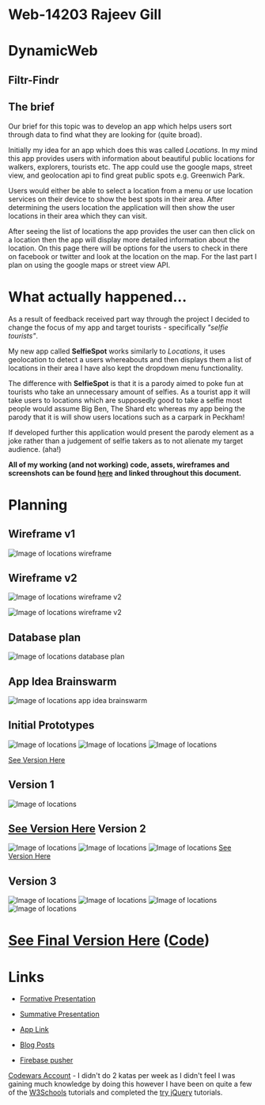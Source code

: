 Web-14203 Rajeev Gill
===
DynamicWeb
===
Filtr-Findr
-
The brief
-
Our brief for this topic was to develop an app which helps users sort through data to find what they are looking for (quite broad).

Initially my idea for an app which does this was called *Locations*. In my mind this app provides users with information about beautiful public locations for walkers, explorers, tourists etc. The app could use the google maps, street view, and geolocation api to find great public spots e.g. Greenwich Park. 

Users would either be able to select a location from a menu or use location services on their device to show the best spots in their area. After determining the users location the application will then show the user locations in their area which they can visit. 

After seeing the list of locations the app provides the user can then click on a location then the app will display more detailed information about the location. On this page there will be options for the users to check in there on facebook or twitter and look at the location on the map. For the last part I plan on using the google maps or street view API. 

What actually happened...
=
As a result of feedback received part way through the project I decided to change the focus of my app and target tourists - specifically *"selfie tourists"*. 

My new app called **SelfieSpot** works similarly to *Locations*, it uses geolocation to detect a users whereabouts and then displays them a list of locations in their area I have also kept the dropdown menu functionality. 

The difference with **SelfieSpot** is that it is a parody aimed to poke fun at tourists who take an unnecessary amount of selfies. As a tourist app it will take users to locations which are supposedly good to take a selfie most people would assume Big Ben, The Shard etc whereas my app being the parody that it is will show users locations such as a carpark in Peckham!

If developed further this application would present the parody element as a joke rather than a judgement of selfie takers as to not alienate my target audience. (aha!)

**All of my working (and not working) code, assets, wireframes and screenshots can be found [here](https://github.com/RajeevG96/WEB14203-Rajeev-Gill) and linked throughout this document.**


**Planning**
=
Wireframe v1
------------

![Image of locations wireframe](https://github.com/RajeevG96/WEB14203-Rajeev-Gill/blob/master/Wireframe.jpg?raw=true "Wireframe")

Wireframe v2
------------

![Image of locations wireframe v2](https://github.com/RajeevG96/WEB14203-Rajeev-Gill/blob/master/wireframe1.jpg?raw=true "Wireframe")

![Image of locations wireframe v2](https://github.com/RajeevG96/WEB14203-Rajeev-Gill/blob/master/wireframe22.jpg?raw=true "Wireframe")



Database plan
------------

![Image of locations database plan](https://github.com/RajeevG96/WEB14203-Rajeev-Gill/blob/master/databases.jpg?raw=true "Database")

App Idea Brainswarm
------------

![Image of locations app idea brainswarm](https://github.com/RajeevG96/WEB14203-Rajeev-Gill/blob/master/planning.jpg?raw=true "Brainswarm")

Initial Prototypes
---

![Image of locations](https://github.com/RajeevG96/WEB14203-Rajeev-Gill/blob/master/2.png?raw=true "1st Draft")
![Image of locations](https://github.com/RajeevG96/WEB14203-Rajeev-Gill/blob/master/2.2.png?raw=true "1st Draft")
![Image of locations](https://github.com/RajeevG96/WEB14203-Rajeev-Gill/blob/master/2.3.png?raw=true "1st Draft")


[See Version Here](https://github.com/RajeevG96/WEB14203-Rajeev-Gill/tree/master/Filtr%20findr%20app%20v0.1 "Title")

Version 1
---
![Image of locations](v1.png "2nd Draft")

[See Version Here](https://github.com/RajeevG96/WEB14203-Rajeev-Gill/tree/master/Filtr%20Findr%20app%20v0.2 "Title")
Version 2
---
![Image of locations](https://github.com/RajeevG96/WEB14203-Rajeev-Gill/blob/master/v2.png?raw=true "3rd Draft")
![Image of locations](https://github.com/RajeevG96/WEB14203-Rajeev-Gill/blob/master/v2.2.png?raw=true "3rd Draft")
![Image of locations](https://github.com/RajeevG96/WEB14203-Rajeev-Gill/blob/master/v2.3.png?raw=true "3rd Draft")
[See Version Here](https://github.com/RajeevG96/WEB14203-Rajeev-Gill/tree/master/filtr-findr%20app%20v2 "Title")

Version 3
---
![Image of locations](https://github.com/RajeevG96/WEB14203-Rajeev-Gill/blob/master/v3.png?raw=true "4th Draft")
![Image of locations](https://github.com/RajeevG96/WEB14203-Rajeev-Gill/blob/master/v3.2.png?raw=true "4th Draft")
![Image of locations](https://github.com/RajeevG96/WEB14203-Rajeev-Gill/blob/master/v3.3.png?raw=true "4th Draft")
![Image of locations](https://github.com/RajeevG96/WEB14203-Rajeev-Gill/blob/master/v3.4.png?raw=true "4th Draft")


[See Final Version Here](https://rajeevg96.github.io/filtr-findr-app/ "Title") ([Code](https://github.com/RajeevG96/filtr-findr-app))
=

Links
===

* [Formative Presentation](https://docs.google.com/presentation/d/1LuSUYUNCwYRjNuLQA189I7l13X8lmqNi725C_uLdwS8/edit?usp=sharing "Formative")

* [Summative Presentation](https://docs.google.com/presentation/d/1w2VEdbTsNX34znHJFqFK_ojR29ZbpcwKc3JIjYPrM2o/edit?usp=sharing "Summative")

* [App Link](https://rajeevg96.github.io/filtr-findr-app/ "App Link")

* [Blog Posts](http://rajeevxgill.co.nf/category/the-dynamic-web/ "Blogs")

* [Firebase pusher](https://thimbleprojects.org/rajeevg96/127104)

[Codewars Account](https://www.codewars.com/users/RajeevG96) - I didn't do 2 katas per week as I didn't feel I was gaining much knowledge by doing this however I have been on quite a few of the [W3Schools](http://www.w3schools.com/js/) tutorials  and completed the [try jQuery](http://try.jquery.com/) tutorials.



